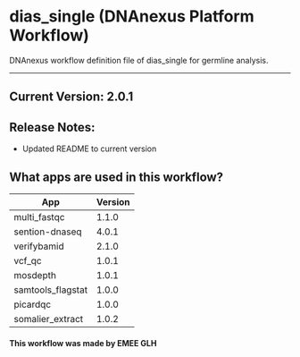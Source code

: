 # dias_single (DNAnexus Platform Workflow)
DNAnexus workflow definition file of dias_single for germline analysis.

-------

## Current Version: 2.0.1

## Release Notes:
* Updated README to current version

## What apps are used in this workflow?

|  App 	| Version  	|
|---	|---	|
|multi_fastqc       |1.1.0|
|sention-dnaseq     |4.0.1|
|verifybamid        |2.1.0|
|vcf_qc 	        |1.0.1|  
|mosdepth           |1.0.1|
|samtools_flagstat  |1.0.0|
|picardqc           |1.0.0|
|somalier_extract   |1.0.2|


#### This workflow was made by EMEE GLH
